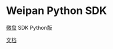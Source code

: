 # Weipan Python SDK

[微盘](http://vdisk.weibo.com) SDK Python版

[文档](http://maxmars.net/projects/weipan-sdk-python/)